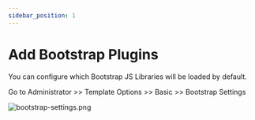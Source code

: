 ```yaml
---
sidebar_position: 1
---
```


# Add Bootstrap Plugins
You can configure which Bootstrap JS Libraries will be loaded by default.

Go to Administrator >> Template Options >> Basic >> Bootstrap Settings

![bootstrap-settings.png](/img/basic/bootstrap-settings.png)